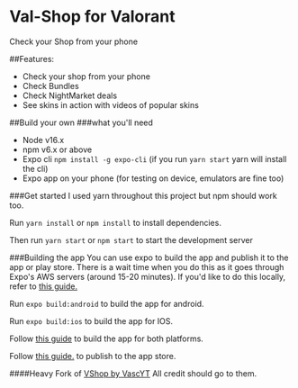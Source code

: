 # Val-Shop for Valorant

Check your Shop from your phone

##Features:
- Check your shop from your phone
- Check Bundles
- Check NightMarket deals
- See skins in action with videos of popular skins

##Build your own
###what you'll need
- Node v16.x
- npm v6.x or above
- Expo cli `npm install -g expo-cli` (if you run `yarn start` yarn will install the cli)
- Expo app on your phone (for testing on device, emulators are fine too)

###Get started
I used yarn throughout this project but npm should work too.

Run `yarn install` or `npm install` to install dependencies.

Then run `yarn start` or `npm start` to start the development server

###Building the app
You can use expo to build the app and publish it to the app or play store.
There is a wait time when you do this as it goes through Expo's AWS servers (around 15-20 minutes).
If you'd like to do this locally, refer to [this guide.](https://docs.expo.io/versions/latest/guides/building-standalone-apps.html)

Run `expo build:android` to build the app for android.

Run `expo build:ios` to build the app for IOS.

Follow [this guide](https://docs.expo.io/versions/latest/guides/building-standalone-apps.html) to build the app for both platforms.

Follow [this guide.](https://docs.expo.io/versions/latest/guides/publishing-to-the-app-store.html) to publish to the app store.



####Heavy Fork of [VShop by VascYT](https://github.com/vascYT/vshop-mobile)
All credit should go to them.
